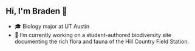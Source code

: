 ## Hi, I'm Braden 👋
* 🎓 Biology major at UT Austin
* 🌳 I’m currently working on a student-authored biodiversity site documenting the rich flora and fauna of the Hill Country Field Station.
<!--
**bt-longhorn/bt-longhorn** is a ✨ _special_ ✨ repository because its `README.md` (this file) appears on your GitHub profile.

Here are some ideas to get you started:

- 🔭 I’m currently working on a student-authored biodiversity site documenting the rich flora and fauna of the Hill Country Field Station.

-->
